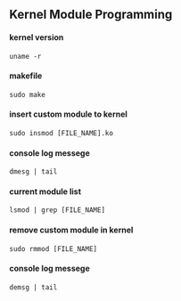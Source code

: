 ## Kernel Module Programming 

#### kernel version
```uname -r```

#### makefile
```sudo make```

#### insert custom module to kernel
```sudo insmod [FILE_NAME].ko```

#### console log messege
```dmesg | tail```

#### current module list
```lsmod | grep [FILE_NAME]```

#### remove custom module in kernel
```sudo rmmod [FILE_NAME]```

#### console log messege
```demsg | tail```